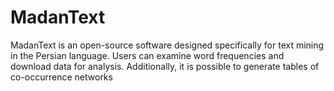 # MadanText
MadanText is an open-source software designed specifically for text mining in the Persian language.
Users can examine word frequencies and download data for analysis. Additionally, it is possible to generate tables of co-occurrence networks
